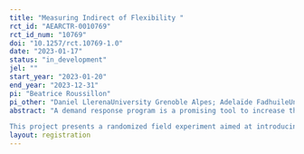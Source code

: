 ```yaml
---
title: "Measuring Indirect of Flexibility "
rct_id: "AEARCTR-0010769"
rct_id_num: "10769"
doi: "10.1257/rct.10769-1.0"
date: "2023-01-17"
status: "in_development"
jel: ""
start_year: "2023-01-20"
end_year: "2023-12-31"
pi: "Beatrice Roussillon"
pi_other: "Daniel LlerenaUniversity Grenoble Alpes; Adelaïde FadhuileUniversity Grenoble Alpes; Frederic WurtzCNRS"
abstract: "A demand response program is a promising tool to increase the share of intermittent renewable energy in the electricity production mix. It requires that households adapt their energy consumption to the level of energy production in order to balance the grid, i.e., decrease (increase) their consumption during peak load (peak energy production) event. However, energy conservation efforts suffer from many cognitive biases that impede the optimization of electricity consumption and thus demand flexibility. 
This project presents a randomized field experiment aimed at introducing demand response with nonmonetary incentives coupled by a set of nudges addressing these cognitive biases. Our tested nudges are cheap, easy to implement. "
layout: registration
---
```



